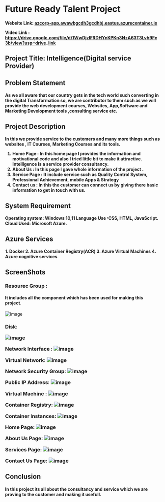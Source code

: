 <h1>Future Ready Talent Project</h1>

<h4>Website Link: <a href="azcorp-app.awawbgcdh3gcdhbj.eastus.azurecontainer.io" >azcorp-app.awawbgcdh3gcdhbj.eastus.azurecontainer.io</a>

Video Link : <a href="https://drive.google.com/file/d/1WwDjzIFRDHYnKPKn3NzA63T3Lvh9Fc3b/view?usp=drive_link">https://drive.google.com/file/d/1WwDjzIFRDHYnKPKn3NzA63T3Lvh9Fc3b/view?usp=drive_link</a></h4>

<h2>Project Title: Intelligence(Digital service Provider) </h2>

<h2>Problem Statement </h2>
	<h4>As we all aware that our country gets in the tech world such converting in the digital Transformation so, we are contributor to them such as we will provide the web development courses, Websites, App,Software and Marketing Development tools ,consulting service etc.</h4>

 
<h2>Project Description</h2>

<h4>In this we provide service to the customers and many more things such as websites , IT Courses, Marketing Courses and its tools.

1.	Home Page : In this home page I provides the information and motivational code and also I tried  little bit to make it attractive. Intelligence is a service provider consultancy.
2.	About Us : In this page I gave whole information of the project .
3.	Service Page : It include service such as Quality Control System, Professional Achievement, mobile Apps & Strategy
4.	Contact us : In this the customer can connect us by giving there basic information to get in touch with us. </h4>


<h2>System Requirement</h2>
<h4>Operating system: Windows 10,11
Language Use :CSS, HTML,  JavaScript.
Cloud Used: Microsoft Azure.</h4>


<h2>Azure Services </h2>
<h4>1. Docker 
2. Azure Container Registry(ACR) 
3. Azure Virtual Machines 
4. Azure cognitive services</h4> 


<h2>ScreenShots</h2>
<h3>Resourec Group : </h3>

<h4>It includes all the component which has been used for making this project.</h4>

![image](https://github.com/VishakhaMatkar/Intelligence/assets/99500636/feee85d8-3a1f-4d56-82a2-49356b12f282) 
<h3>      
Disk:
	
![image](https://github.com/VishakhaMatkar/Intelligence/assets/99500636/9aa796d3-743d-4abf-9fc1-8ac0ccf7bbff)

Network Interface :
	![image](https://github.com/VishakhaMatkar/Intelligence/assets/99500636/73557307-57c6-43eb-a7ad-4079c1559944)
 
Virtual Network:
	![image](https://github.com/VishakhaMatkar/Intelligence/assets/99500636/f683f934-fb47-4957-b4ab-c0b6ac61b24b)

Network Security Group:
	![image](https://github.com/VishakhaMatkar/Intelligence/assets/99500636/571caf53-f892-48b0-9261-6bc8ee5ce4e4)
 
Public IP Address:
	![image](https://github.com/VishakhaMatkar/Intelligence/assets/99500636/aa12d213-8e12-4083-ba62-e7733dd93337)

Virtual Machine :
	![image](https://github.com/VishakhaMatkar/Intelligence/assets/99500636/cc2a158e-b44d-4d77-8f8c-68381c2f66cd)

Container Registry:
	![image](https://github.com/VishakhaMatkar/Intelligence/assets/99500636/ec8a2191-741b-4a14-9d11-64381e0fd93e)

Container Instances:
	![image](https://github.com/VishakhaMatkar/Intelligence/assets/99500636/c2699fea-15b7-4e70-83d1-2906ac8b31bc)

Home Page:
	![image](https://github.com/VishakhaMatkar/Intelligence/assets/99500636/e8b971dd-5d0c-4521-892b-489bd8b9aaf0)

About Us Page:
	![image](https://github.com/VishakhaMatkar/Intelligence/assets/99500636/4bbfe781-7172-4ee8-87b8-f4215dc46524)
 
Services Page:
	![image](https://github.com/VishakhaMatkar/Intelligence/assets/99500636/84df24f7-626a-4313-874e-f0dd724af1f4)

Contact Us Page:
	![image](https://github.com/VishakhaMatkar/Intelligence/assets/99500636/60af656f-1ceb-42d7-8b79-d435bc998b5f)

 </h3>
<h2>Conclusion</h2>
<h4> In this project its all about the consultancy and service which we are proving to the customer and making it usefull.</h4>
